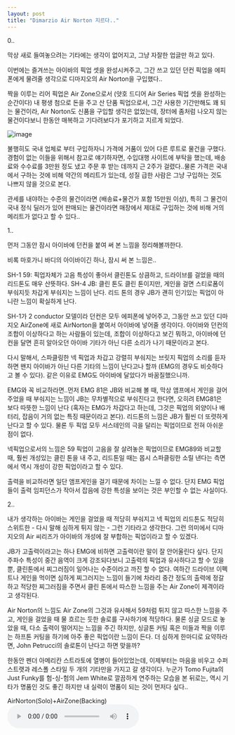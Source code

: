 ```yaml
---
layout: post
title: "Dimarzio Air Norton 지르다.."
---
```



0..

막상 새로 들여놓으려는 기타에는 생각이 없어지고, 그냥 자잘한 업글만 하고 있다.

이번에는 즐겨쓰는 아이바의 픽업 셋을 완성시켜주고, 그간 쓰고 있던 던컨 픽업을 에피폰에게 물려줄 생각으로 디마지오의 Air Norton을 구입했다..

짝을 이루는 리어 픽업은 Air Zone으로서 (얏호 드디어 Air Series 픽업 셋을 완성하는 순간이다) 내 평생 첨으로 돈을 주고 산 단품 픽업으로서, 그간 사용한 기간만해도 꽤 되는 물건이라, Air Norton도 신품을 구입할 생각은 없었는데, 장터에 좀처럼 나오지 않는 물건이다보니 한동안 매복하고 기다려보다가 포기하고 지르게 되었다.

![image](/assets/images/57e695ae19938c4e9972143d77ce0991.jpg)

불행히도 국내 업체로 부터 구입하자니 가격에 거품이 있어 다른 루트로 물건을 구했다. 경험이 없는 이들을 위해서 참고로 얘기하자면, 수입대행 사이트에 부탁을 했는데, 배송료와 수수료를 3만원 정도 냈고 주문 후 받는 데까지 근 2주가 걸렸다..물론 가격은 국내에서 구하는 것에 비해 약간의 메리트가 있는데, 성질 급한 사람은 그냥 구입하는 것도 나쁘지 않을 것으로 본다.

관세를 내야하는 수준의 물건이라면 (배송료+물건가 포함 15만원 이상), 특히 그 물건이 국내 정식 딜러가 있어 판매되는 물건이라면 매장에서 제대로 구입하는 것에 비해 거의 메리트가 없다고 할 수 있다..

1..

먼저 그동안 잠시 아이바에 던컨을 붙여 써 본 느낌을 정리해볼까한다.

비록 마호가니 바디의 아이바이긴 하나, 잠시 써 본 느낌은..

SH-1 59: 픽업자체가 고음 특성이 좋아서 클린톤도 상큼하고, 드라이브를 걸었을 때의 리드톤도 매우 산뜻하다.
SH-4 JB: 클린 톤도 클린 톤이지만, 게인을 걸면 스티로폼이 부숴지듯 차갑게 부숴지는 느낌이 난다. 리드 톤의 경우 JB가 괜히 인기있는 픽업이 아니란 느낌이 확실하게 난다.

SH-1가 2 conductor 모델이라 던컨은 모두 에피폰에 넣어주고, 그동안 쓰고 있던 디마지오 AirZone에 새로 AirNorton을 붙여서 아이바에 넣어줄 생각이다. 아이바와 던컨의 조합이 이상하다고 하는 사람들이 있는데, 조합이 이상하다고 보긴 뭐하고, 아이바에 던컨을 달면 흔히 알아오던 아이바 기타가 아닌 다른 소리가 나기 때문이라고 본다.

다시 말해서, 스파클링한 넥 픽업과 차갑고 강렬히 부숴지는 브릿지 픽업의 소리를 듣자하면 왠지 아이바가 아닌 다른 기타의 느낌이 난다고나 할까 (EMG의 경우도 비슷하다고 볼 수 있다). 같은 이유로 EMG도 아이바에 달았다가 바꿈질했으니까.

EMG와 꼭 비교하라면..먼저 EMG 81은 JB와 비교해 볼 때, 막상 앰프에서 게인을 걸어주었을 때 부숴지는 느낌이 JB는 무차별적으로 부숴진다고 한다면, 오히려 EMG81은 보다 따뜻한 느낌이 난다 (혹자는 EMG가 차갑다고 하는데, 그것은 픽업의 외양이나 배터리, 잡음이 거의 없는 특징 때문이라고 본다). 리드톤의 느낌은 JB가 훨씬 더 또렷하게 난다고 할 수 있다. 물론 두 픽업 모두 서스테인의 극을 달리는 픽업이므로 전혀 아쉬운 점이 없다.

넥픽업으로서의 느낌은 59 픽업이 고음을 잘 살려놓은 픽업이므로 EMG89와 비교할 때, 훨씬 개성있는 클린 톤을 내 주고, 리드톤일 때는 몹시 스파클링한 소릴 낸다는 측면에서 역시 개성이 강한 픽업이라고 할 수 있다. 

출력을 비교하라면 일단 앰프게인을 걸기 때문에 차이는 느낄 수 없다. 단지 EMG 픽업들이 출력 임피던스가 작아서 잡음에 강한 특성을 보이는 것은 부인할 수 없는 사실이다.

2..

내가 생각하는 아이바는 게인을 걸었을 때 적당히 부숴지고 넥 픽업의 리드톤도 적당히 스위트한 - 다시 말해 심하게 튀지 않는 - 그런 기타라고 생각한다. 그런 의미에서 디마지오의 Air 씨리즈가 아이바의 개성에 잘 부합하는 픽업이라고 할 수 있겠다.

JB가 고출력이라고는 하나 EMG에 비하면 고출력이란 말이 잘 안어울린다 싶다. 단지 주파수 특성이 중간 음역이 크게 강조되다보니 고출력의 픽업과 유사하다고 할 수 있을 뿐, 클린톤에서 찌그러짐이 일어나는 수준이라고 까진 할 수 없다. 여하간 드라이브 이펙트나 게인을 먹이면 심하게 찌그러지는 느낌이 들기에 차라리 중간 정도의 출력에 정갈하고 적당한 찌그러짐을 주면서 클린 톤에서 따스한 느낌을 주는 Air Zone이 제격이라고 생각된다.

Air Norton의 느낌도 Air Zone의 그것과 유사해서 59처럼 튀지 않고 따스한 느낌을 주고, 게인을 걸었을 때 물 흐르는 듯한 솔로를 구사하기에 적당하다. 물론 싱글 모드로 놓았을 때, 다소 출력이 떨어지는 느낌을 주긴 하지만, 싱글톤 커팅 혹은 미들과 짝을 이루는 하프톤 커팅을 하기에 아주 좋은 픽업이란 느낌이 든다. 더 심하게 한마디로 요약하라면, John Petrucci의 솔로톤이 난다고 하면 맞을까?

한동안 펜더 아메리칸 스트라토에 열병이 들어있었는데, 이제부터는 마음을 비우고 수퍼스트랫과 레스폴 스타일 두 개의 기타만을 가지고 갈 생각이다. 누군가 Tomo Fujita의 Just Funky를 험-싱-험의 Jem White로 깔끔하게 연주하는 모습을 본 뒤로는, 역시 기타가 명품인 것도 좋긴 하지만 내 실력이 명품이 되는 것이 먼저다 싶다..

AirNorton(Solo)+AirZone(Backing)
<audio src="/assets/images/d41d8cd98f00b204e9800998ecf8427e.mp3" controls preload></audio>



